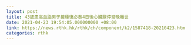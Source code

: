 ```yaml
---
layout: post
title: 43歲患高血脂男子接種復必泰4日後心臟驟停當晚離世
date: 2021-04-23 19:54:05.000000000 +08:00
link: https://news.rthk.hk/rthk/ch/component/k2/1587418-20210423.htm
categories: rthk
---
```



